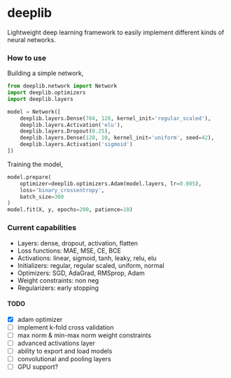 # deeplib
Lightweight deep learning framework to easily implement different kinds of neural networks.

### How to use
Building a simple network,
```py
from deeplib.network import Network
import deeplib.optimizers
import deeplib.layers

model = Network([
	deeplib.layers.Dense(784, 128, kernel_init='regular_scaled'),
	deeplib.layers.Activation('elu'),
	deeplib.layers.Dropout(0.25),
	deeplib.layers.Dense(128, 10, kernel_init='uniform', seed=42),
	deeplib.layers.Activation('sigmoid')
])
```

Training the model,
```py
model.prepare(
	optimizer=deeplib.optimizers.Adam(model.layers, lr=0.005),
	loss='binary_crossentropy',
	batch_size=300
)
model.fit(X, y, epochs=200, patience=10)
```

### Current capabilities
 - Layers: dense, dropout, activation, flatten
 - Loss functions: MAE, MSE, CE, BCE
 - Activations: linear, sigmoid, tanh, leaky, relu, elu
 - Initializers: regular, regular scaled, uniform, normal
 - Optimizers: SGD, AdaGrad, RMSprop, Adam
 - Weight constraints: non neg
 - Regularizers: early stopping

#### TODO
 - [X] adam optimizer
 - [ ] implement k-fold cross validation
 - [ ] max norm & min-max norm weight constraints
 - [ ] advanced activations layer
 - [ ] ability to export and load models
 - [ ] convolutional and pooling layers
 - [ ] GPU support?
